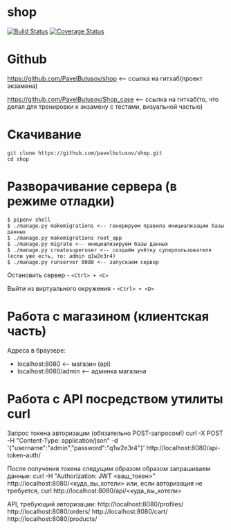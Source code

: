 # shop

[![Build Status](https://travis-ci.org/pavelbutusov/shop.svg?branch=master)](https://travis-ci.org/pavelbutusov/shop)
[![Coverage Status](https://coveralls.io/repos/github/pavelbutusov/shop/badge.svg?branch=master)](https://coveralls.io/github/pavelbutusov/shop?branch=master)
# Github
https://github.com/PavelButusov/shop  <-- ссылка на гитхаб(проект экзамена)

https://github.com/PavelButusov/Shop_case <-- ссылка на гитхаб(то, что делал для тренировки к экзамену с тестами, визуальной частью)

# Скачивание
```
git clone https://github.com/pavelbutusov/shop.git
cd shop
```

# Разворачивание сервера (в режиме отладки)

```
$ pipenv shell
$ ./manage.py makemigrations <-- генерируем правила инициализации базы данных
$ ./manage.py makemigrations root_app
$ ./manage.py migrate <-- инициализируем базы данных
$ ./manage.py createsuperuser <-- создаём учётку суперпользователя (если уже есть, то: admin q1w2e3r4)
$ ./manage.py runserver 8080 <-- запускаем сервер
```

Остановить сервер - ```<Ctrl> + <C>```


Выйти из виртуального окружения - ```<Ctrl> + <D>```

# Работа с магазином (клиентская часть)
Адреса в браузере:
* localhost:8080 <-- магазин (api)
* localhost:8080/admin <-- админка магазина

# Работа с API посредством утилиты curl

Запрос токена авторизации (обязательно POST-запросом!)
curl -X POST -H "Content-Type: application/json" -d '{"username":"admin","password":"q1w2e3r4"}' http://localhost:8080/api-token-auth/

После получения токена следущим образом образом запрашиваем данные:
curl -H "Authorization: JWT <ваш_токен>" http://localhost:8080/<куда_вы_хотели>
или, если авторизация не требуется,
curl http://localhost:8080/api/<куда_вы_хотели>


API, требующий авторизации:
  http://localhost:8080/profiles/
  http://localhost:8080/orders/
  http://localhost:8080/cart/
  http://localhost:8080/products/




